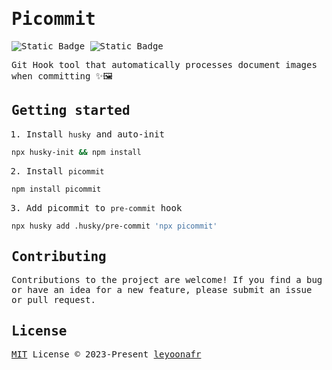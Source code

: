 <samp>
<p>

# Picommit

![Static Badge](https://img.shields.io/badge/Node-16-%232e2e2e?style=flat-square&labelColor=%231e1e1e)
![Static Badge](https://img.shields.io/badge/License-MIT-%232e2e2e?style=flat-square&labelColor=%231e1e1e)

Git Hook tool that automatically processes document images when committing ✨🖼️

</p>

## Getting started

1. Install `husky` and auto-init

```bash
npx husky-init && npm install
```

2. Install `picommit`

```bash
npm install picommit
```

3. Add picommit to `pre-commit` hook

```bash
npx husky add .husky/pre-commit 'npx picommit'
```

## Contributing

Contributions to the project are welcome! If you find a bug or have an idea for a new feature, please submit an issue or pull request.

## License

[MIT](/LICENSE) License © 2023-Present [leyoonafr](https://github.com/codeacme17)

</samp>
